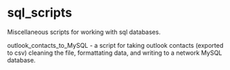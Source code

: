 # sql_scripts
Miscellaneous scripts for working with sql databases.

outlook_contacts_to_MySQL - a script for taking outlook contacts (exported to csv) cleaning the file, formattating data, and writing to a network MySQL database.
